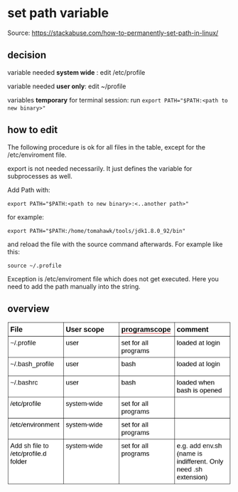 # set path variable

Source: https://stackabuse.com/how-to-permanently-set-path-in-linux/

## decision

variable needed **system wide** : edit  /etc/profile

variable needed **user only**: edit ~/profile

variables **temporary** for terminal session: run ``export PATH="$PATH:<path to new binary>"``

## how to edit
The following procedure is ok for all files in the table,  except for the /etc/enviroment file.

export is not needed necessarily. It just defines the variable for subprocesses as well.

Add Path with:
``` shell
export PATH="$PATH:<path to new binary>:<..another path>"
```

for example:

``` shell
export PATH="$PATH:/home/tomahawk/tools/jdk1.8.0_92/bin"
```

and reload the file with the source command afterwards. For example like this:

```shell
source ~/.profile
```


Exception is /etc/enviroment file which does not get executed. Here you need to add the path manually into the string.


## overview

![overview](../img/linux_path_overview_table.png)